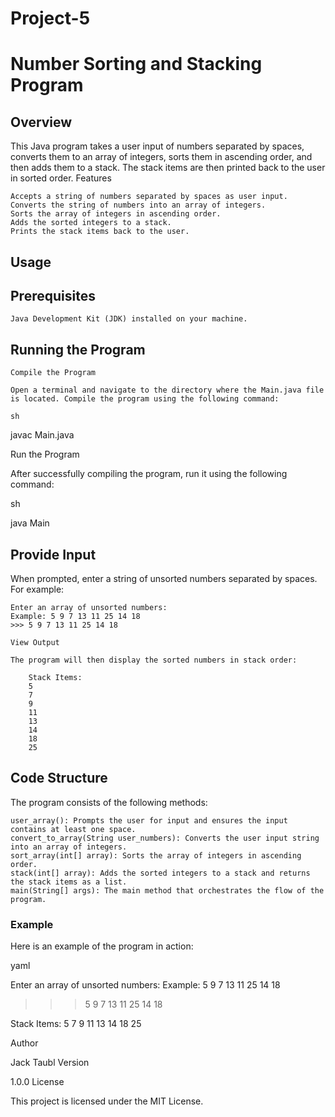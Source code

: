 # Project-5
# Number Sorting and Stacking Program
## Overview

This Java program takes a user input of numbers separated by spaces, converts them to an array of integers, sorts them in ascending order, and then adds them to a stack. The stack items are then printed back to the user in sorted order.
Features

    Accepts a string of numbers separated by spaces as user input.
    Converts the string of numbers into an array of integers.
    Sorts the array of integers in ascending order.
    Adds the sorted integers to a stack.
    Prints the stack items back to the user.

## Usage
## Prerequisites

    Java Development Kit (JDK) installed on your machine.

## Running the Program

    Compile the Program

    Open a terminal and navigate to the directory where the Main.java file is located. Compile the program using the following command:

    sh

javac Main.java

Run the Program

After successfully compiling the program, run it using the following command:

sh

java Main

## Provide Input

When prompted, enter a string of unsorted numbers separated by spaces. For example:

````
Enter an array of unsorted numbers: 
Example: 5 9 7 13 11 25 14 18
>>> 5 9 7 13 11 25 14 18

View Output

The program will then display the sorted numbers in stack order:

    Stack Items:
    5
    7
    9
    11
    13
    14
    18
    25
````
## Code Structure

The program consists of the following methods:

    user_array(): Prompts the user for input and ensures the input contains at least one space.
    convert_to_array(String user_numbers): Converts the user input string into an array of integers.
    sort_array(int[] array): Sorts the array of integers in ascending order.
    stack(int[] array): Adds the sorted integers to a stack and returns the stack items as a list.
    main(String[] args): The main method that orchestrates the flow of the program.

### Example

Here is an example of the program in action:

yaml

Enter an array of unsorted numbers: 
Example: 5 9 7 13 11 25 14 18
>>> 5 9 7 13 11 25 14 18

Stack Items:
5
7
9
11
13
14
18
25

Author

Jack Taubl
Version

1.0.0
License

This project is licensed under the MIT License.
